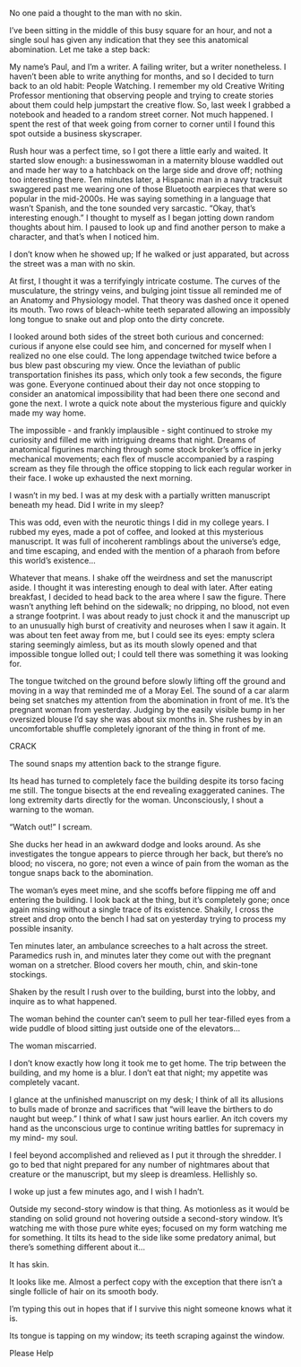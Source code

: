 No one paid a thought to the man with no skin.

I’ve been sitting in the middle of this busy square for an hour, and not a single soul has given any indication that they see this anatomical abomination. Let me take a step back:

My name’s Paul, and I’m a writer. A failing writer, but a writer nonetheless. I haven’t been able to write anything for months, and so I decided to turn back to an old habit: People Watching. I remember my old Creative Writing Professor mentioning that observing people and trying to create stories about them could help jumpstart the creative flow. So, last week I grabbed a notebook and headed to a random street corner. Not much happened. I spent the rest of that week going from corner to corner until I found this spot outside a business skyscraper.

Rush hour was a perfect time, so I got there a little early and waited. It started slow enough: a businesswoman in a maternity blouse waddled out and made her way to a hatchback on the large side and drove off; nothing too interesting there. Ten minutes later, a Hispanic man in a navy tracksuit swaggered past me wearing one of those Bluetooth earpieces that were so popular in the mid-2000s. He was saying something in a language that wasn’t Spanish, and the tone sounded very sarcastic. “Okay, that’s interesting enough.” I thought to myself as I began jotting down random thoughts about him. I paused to look up and find another person to make a character, and that’s when I noticed him.

I don’t know when he showed up; If he walked or just apparated, but across the street was a man with no skin. 

At first, I thought it was a terrifyingly intricate costume. The curves of the musculature, the stringy veins, and bulging joint tissue all reminded me of an Anatomy and Physiology model. That theory was dashed once it opened its mouth. Two rows of bleach-white teeth separated allowing an impossibly long tongue to snake out and plop onto the dirty concrete.

I looked around both sides of the street both curious and concerned: curious if anyone else could see him, and concerned for myself when I realized no one else could. The long appendage twitched twice before a bus blew past obscuring my view. Once the leviathan of public transportation finishes its pass, which only took a few seconds, the figure was gone. Everyone continued about their day not once stopping to consider an anatomical impossibility that had been there one second and gone the next. I wrote a quick note about the mysterious figure and quickly made my way home.

The impossible - and frankly implausible - sight continued to stroke my curiosity and filled me with intriguing dreams that night. Dreams of anatomical figurines marching through some stock broker’s office in jerky mechanical movements; each flex of muscle accompanied by a rasping scream as they file through the office stopping to lick each regular worker in their face. I woke up exhausted the next morning.

I wasn’t in my bed. I was at my desk with a partially written manuscript beneath my head. Did I write in my sleep?

This was odd, even with the neurotic things I did in my college years. I rubbed my eyes, made a pot of coffee, and looked at this mysterious manuscript. It was full of incoherent ramblings about the universe’s edge, and time escaping, and ended with the mention of a pharaoh from before this world’s existence…

Whatever that means. I shake off the weirdness and set the manuscript aside. I thought it was interesting enough to deal with later. After eating breakfast, I decided to head back to the area where I saw the figure. There wasn’t anything left behind on the sidewalk; no dripping, no blood, not even a strange footprint. I was about ready to just chock it and the manuscript up to an unusually high burst of creativity and neuroses when I saw it again. It was about ten feet away from me, but I could see its eyes: empty sclera staring seemingly aimless, but as its mouth slowly opened and that impossible tongue lolled out; I could tell there was something it was looking for. 

The tongue twitched on the ground before slowly lifting off the ground and moving in a way that reminded me of a Moray Eel. The sound of a car alarm being set snatches my attention from the abomination in front of me. It’s the pregnant woman from yesterday. Judging by the easily visible bump in her oversized blouse I’d say she was about six months in. She rushes by in an uncomfortable shuffle completely ignorant of the thing in front of me.

CRACK

The sound snaps my attention back to the strange figure.

Its head has turned to completely face the building despite its torso facing me still. The tongue bisects at the end revealing exaggerated canines. The long extremity darts directly for the woman. Unconsciously, I shout a warning to the woman.

“Watch out!” I scream.

She ducks her head in an awkward dodge and looks around. As she investigates the tongue appears to pierce through her back, but there’s no blood; no viscera, no gore; not even a wince of pain from the woman as the tongue snaps back to the abomination.

The woman’s eyes meet mine, and she scoffs before flipping me off and entering the building. I look back at the thing, but it’s completely gone; once again missing without a single trace of its existence. Shakily, I cross the street and drop onto the bench I had sat on yesterday trying to process my possible insanity.

Ten minutes later, an ambulance screeches to a halt across the street. Paramedics rush in, and minutes later they come out with the pregnant woman on a stretcher. Blood covers her mouth, chin, and skin-tone stockings.

Shaken by the result I rush over to the building, burst into the lobby, and inquire as to what happened.

The woman behind the counter can’t seem to pull her tear-filled eyes from a wide puddle of blood sitting just outside one of the elevators…

The woman miscarried.

I don’t know exactly how long it took me to get home. The trip between the building, and my home is a blur. I don’t eat that night; my appetite was completely vacant.

I glance at the unfinished manuscript on my desk; I think of all its allusions to bulls made of bronze and sacrifices that “will leave the birthers to do naught but weep.” I think of what I saw just hours earlier. An itch covers my hand as the unconscious urge to continue writing battles for supremacy in my mind- my soul.

I feel beyond accomplished and relieved as I put it through the shredder. I go to bed that night prepared for any number of nightmares about that creature or the manuscript, but my sleep is dreamless. Hellishly so.

I woke up just a few minutes ago, and I wish I hadn’t.

Outside my second-story window is that thing. As motionless as it would be standing on solid ground not hovering outside a second-story window. It’s watching me with those pure white eyes; focused on my form watching me for something. It tilts its head to the side like some predatory animal, but there’s something different about it…

It has skin.

It looks like me. Almost a perfect copy with the exception that there isn’t a single follicle of hair on its smooth body.

I’m typing this out in hopes that if I survive this night someone knows what it is.

Its tongue is tapping on my window; its teeth scraping against the window.

Please Help